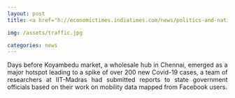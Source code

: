```yaml
---
layout: post
title: <a href="h://economictimes.indiatimes.com/news/politics-and-nation/increased-mobility-in-tamil-nadu-in-lockdown-3-0-says-iit-study/articleshow/75586134.cms?utm_source=ETTopNews&utm_medium=HP&utm_campaign=TN&utm_content=23">Increased mobility in Tamil Nadu in Lockdown 3.0, says IIT Study </a>

img: /assets/traffic.jpg

categories: news
---
```


<p align="justify">Days before Koyambedu market, a wholesale hub in Chennai, emerged as a major hotspot leading to a spike of over 200 new Covid-19 cases, a team of researchers at IIT-Madras had submitted reports to state government officials based on their work on mobility data mapped from Facebook users.</p>


